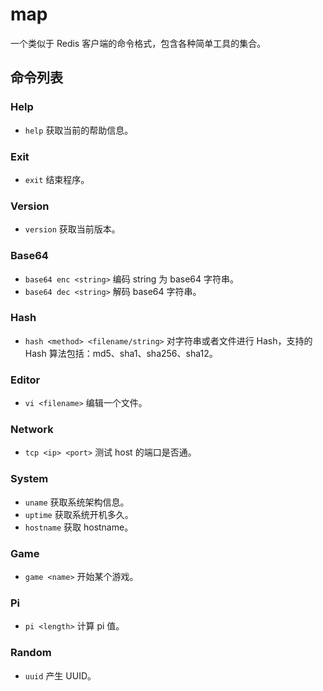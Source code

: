 # map

一个类似于 Redis 客户端的命令格式，包含各种简单工具的集合。

## 命令列表

### Help

- `help` 获取当前的帮助信息。

### Exit

- `exit` 结束程序。

### Version

- `version` 获取当前版本。

### Base64

- `base64 enc <string>` 编码 string 为 base64 字符串。
- `base64 dec <string>` 解码 base64 字符串。

### Hash

- `hash <method> <filename/string>` 对字符串或者文件进行 Hash，支持的 Hash 算法包括：md5、sha1、sha256、sha12。

### Editor

- `vi <filename>` 编辑一个文件。

### Network

- `tcp <ip> <port>` 测试 host 的端口是否通。

### System

- `uname` 获取系统架构信息。
- `uptime` 获取系统开机多久。
- `hostname` 获取 hostname。

### Game

- `game <name>` 开始某个游戏。

### Pi

- `pi <length>` 计算 pi 值。

### Random

- `uuid` 产生 UUID。
